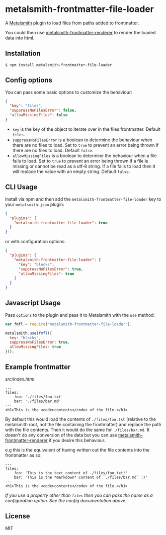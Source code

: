 # metalsmith-frontmatter-file-loader

A [Metalsmith](http://www.metalsmith.io/) plugin to load files from paths added to frontmatter.

You could then use [metalsmith-frontmatter-renderer]() to render the loaded data into html.

## Installation

    $ npm install metalsmith-frontmatter-file-loader

## Config options

You can pass some basic options to customize the behaviour:

```json
{
  "key": "files",
  "suppressNoFilesError": false,
  "allowMissingFiles": false
}
```

- `key` is the key of the object to iterate over in the files frontmatter. Default `files`.
- `suppressNoFilesError` is a boolean to determine the behaviour when there are no files to load. Set to `true` to prevent an error being thrown if there are no files to load. Default `false`.
- `allowMissingFiles` is a boolean to determine the behaviour when a file fails to load. Set to `true` to prevent an error being thrown if a file is missing or cannot be read as a utf-8 string. If a file fails to load then it will replace the value with an empty string. Default `false`.

## CLI Usage

  Install via npm and then add the `metalsmith-frontmatter-file-loader` key to your `metalsmith.json` plugin:

```json
{
  "plugins": {
    "metalsmith-frontmatter-file-loader": true
  }
}
```

or with configuration options:


```json
{
  "plugins": {
    "metalsmith-frontmatter-file-loader": {
      "key": "blocks",
      "suppressNoFilesError": true,
      "allowMissingFiles": true
    }
  }
}
```

## Javascript Usage

  Pass `options` to the plugin and pass it to Metalsmith with the `use` method:

```js
var fmfl = require('metalsmith-frontmatter-file-loader');

metalsmith.use(fmfl({
  key: "blocks",
  suppressNoFilesError: true,
  allowMissingFiles: true
}));
```

## Example frontmatter
*src/index.html*
<pre><code class="language-html">---
files:
    foo: &#39;./files/foo.txt&#39;
    bar: &#39;./files/bar.md&#39;
---
&lt;h1&gt;This is the &lt;code&gt;contents&lt;/code&gt; of the file.&lt;/h1&gt;</code></pre>

By default this would load the contents of `./files/foo.txt` (relative to the metalsmith root, not the file containing the frontmatter) and replace the path with the file contents. Then it would do the same for `./files/bar.md`. It doesn't do any conversion of the data but you can use [metalsmith-frontmatter-renderer](#) if you desire this behaviour.

e.g this is the equivalent of having written out the file contents into the frontmatter as so:

<pre><code class="language-html">---
files:
    foo: &#39;This is the text content of ./files/foo.txt!&#39;
    bar: &#39;This is the *markdown* content of `./files/bar.md` :)&#39;
---
&lt;h1&gt;This is the &lt;code&gt;contents&lt;/code&gt; of the file.&lt;/h1&gt;</code></pre>

*If you use a property other than `files` then you can pass the name as a configuration option. See the config documentation above.*

## License

MIT